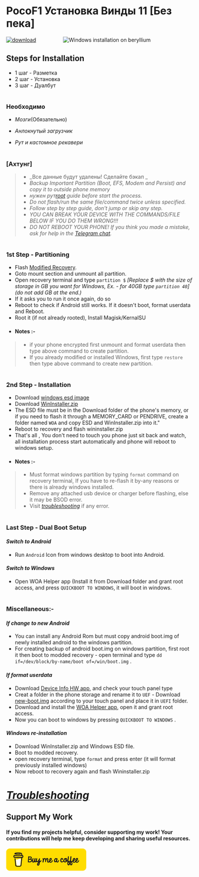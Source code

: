 # PocoF1 Установка Винды 11 [Без пека]
<img align="right" src="beryllium.png" width="350" alt="Windows installation on beryllium">

[![download](https://github.com/Kumar-Jy/Windows-in-PocoF1-Without-PC/assets/20044626/3abc8b52-c5c6-4495-b623-d1312195d639)]()
## Steps for Installation
- 1 шаг - Разметка
- 2 шаг - Установка
- 3 шаг - Дуалбут
#
### Необходимо
- _Мозги_(Обязательно)

- _Анлокнутый загрузчик_ 

- _Рут и кастомное рекавери_
#
### [Ахтунг]
> - _Все данные будут удалены! Сделайте бэкап _
> - _Backup Important Partition (Boot, EFS, Modem and Persist) and copy it to outside phone memory_
> - _нужен рут[root](https://github.com/Kumar-Jy/Windows-in-PocoF1-Without-PC/blob/main/guide/root.md) guide before start the process._
> - _Do not flash/run the same file/command twice unless specified._
> - _Follow step by step guide, don't jump or skip any step._
> - _YOU CAN BREAK YOUR DEVICE WITH THE COMMANDS/FILE BELOW IF YOU DO THEM WRONG!!!_
> - _DO NOT REBOOT YOUR PHONE! If you think you made a mistake, ask for help in the [Telegram chat](https://t.me/WinInstaller)._
#

### 1st Step - Partitioning
- Flash [Modified Recovery](https://github.com/Kumar-Jy/Windows-in-PocoF1-Without-PC/releases/tag/Modified-Recovery).
- Goto mount section and unmount all partition.
- Open recovery terminal and type ` partition $ ` _[Replace $ with the size of storage in GB you want for Windows, Ex. - for 40GB type `partition 40`] (do not add GB at the end.)_
- If it asks you to run it once again, do so
- Reboot to check if Android still works. If it doesn't boot, format userdata and Reboot.
- Root it (if not already rooted), Install Magisk/KernalSU
- #### Notes :- 
> - if your phone encrypted first unmount and format userdata then type above command to create partition.
> - If you already modified or installed Windows, first type ` restore ` then type above command to create new partition. 
#

### 2nd Step - Installation
- Download [windows esd image](https://arkt-7.github.io/woawin/)
- Download [WinInstaller.zip](https://github.com/Kumar-Jy/Windows-in-PocoF1-Without-PC/releases/tag/PocoF1_WinInstaller)
- The ESD file must be in the Download folder of the phone's memory, or if you need to flash it through a MEMORY_CARD or PENDRIVE, create a folder named `WOA` and copy ESD and WinInstaller.zip into it."
- Reboot to recovery and flash wininstaller.zip
- That's all , 
 You don't need to touch you phone just sit back and watch, all installation process start automatically and phone will reboot to windows setup.
- #### Notes :- 
> - Must format windows partition by typing `format` command on recovery terminal, If you have to re-flash it by-any reasons or there is already windows installed.
> - Remove any attached usb device or charger before flashing, else it may be BSOD error.
> - Visit _[troubleshooting](troubleshooting.md)_ if any error.

#
### Last Step - Dual Boot Setup
#### _Switch to Android_
- Run `Android` Icon from windows desktop to boot into Android.
#### _Switch to Windows_
- Open WOA Helper app (Install it from Download folder and grant root access, and press ``QUICKBOOT TO WINDOWS``, it will boot in windows.

# 
### Miscellaneous:-
#### _If change to new Android_ 
- You can install any Android Rom but must copy android boot.img of newly installed android to the windows partition.
- For creating backup of android boot.img on windows partition, first root it then boot to modded recovery - open terminal and type ``dd if=/dev/block/by-name/boot of=/win/boot.img`` .

#### _If format userdata_
- Download [Device Info HW app](https://play.google.com/store/apps/details?id=ru.andr7e.deviceinfohw&pcampaignid=web_share), and check your touch panel type
- Creat a folder in the phone storage and rename it to `UEF`  - Download [new-boot.img](https://github.com/Kumar-Jy/Windows-in-PocoF1-Without-PC/releases/tag/UEFI-Boot-Image) according to your touch panel and place it in `UEFI` folder.
- Download and install the [WOA Helper app](https://github.com/n00b69/woa-helper/releases), open it and grant root access.
- Now you can boot to windows by pressing ``QUICKBOOT TO WINDOWS`` .

#### _Windows re-installation_
- Download WinInstaller.zip and Windows ESD file.
- Boot to modded recovery.
- open recovery terminal, type `format` and press enter (it will format previously installed windows)
- Now reboot to recovery again and flash Wininstaller.zip
#
# _[Troubleshooting](troubleshooting.md)_


## Support My Work

#### If you find my projects helpful, consider supporting my work! Your contributions will help me keep developing and sharing useful resources.

<p align="left">
  <a href="https://www.buymeacoffee.com/kumarjy" target="_blank">
    <img src="https://github.com/Kumar-Jy/Windows-in-PocoF1-Without-PC/blob/main/guide/buymecoffee.png" alt="Buy Me A Coffee" style="height: 60px !important; width: 217px !important;">
  </a>
</p>
